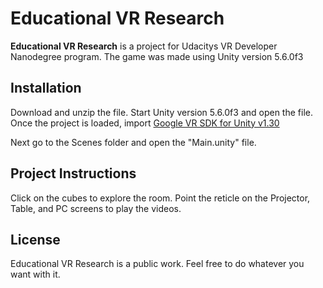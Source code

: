 # Educational VR Research

**Educational VR Research** is a project for Udacitys VR Developer Nanodegree program. The game was made using Unity version 5.6.0f3

## Installation

Download and unzip the file. Start Unity version 5.6.0f3 and open the file. Once the project is loaded, import [Google VR SDK for Unity v1.30](https://developers.google.com/vr/unity/download#google-vr-sdk-for-unity) 

Next go to the Scenes folder and open the "Main.unity" file.

## Project Instructions

Click on the cubes to explore the room. Point the reticle on the Projector, Table, and PC screens to play the videos.

## License

Educational VR Research is a public work. Feel free to do whatever you want with it.